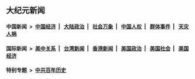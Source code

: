 ## 大纪元新闻

#### 中国新闻 &nbsp;>&nbsp; [中国经济](indexes/ncid283/README.md?05070845) &nbsp;| &nbsp; [大陆政治](indexes/ncid277/README.md?05070845) &nbsp;| &nbsp; [社会万象](indexes/ncid282/README.md?05070845) &nbsp;| &nbsp; [中国人权](indexes/ncid278/README.md?05070845) &nbsp;| &nbsp; [群体事件](indexes/ncid279/README.md?05070845) &nbsp;| &nbsp; [天灾人祸](indexes/ncid280/README.md?05070845)

#### 国际新闻 &nbsp;>&nbsp; [美中关系](indexes/nf1412576/README.md?05070845) &nbsp;| &nbsp; [台湾新闻](indexes/ncid1349361/README.md?05070845) &nbsp;| &nbsp; [香港新闻](indexes/ncid1349362/README.md?05070845) &nbsp;| &nbsp; [美国政治](indexes/ncid1078159/README.md?05070845) &nbsp;| &nbsp; [美国社会](indexes/ncid1078160/README.md?05070845) &nbsp;| &nbsp; [美国经济](indexes/ncid1078158/README.md?05070845)

#### 特别专题 &nbsp;>&nbsp; [中共百年历史](https://github.com/epoch-news/epoch-special/blob/master/README.md?05070845)  
